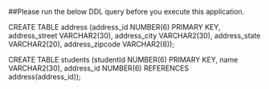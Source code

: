##Please run the below DDL query before you execute this application.  

CREATE TABLE address
(address_id NUMBER(6) PRIMARY KEY,
address_street VARCHAR2(30),
address_city VARCHAR2(30),
address_state VARCHAR2(20),
address_zipcode VARCHAR2(6));

CREATE TABLE students
(studentId NUMBER(6) PRIMARY KEY,
name VARCHAR2(30),
address_id NUMBER(6) REFERENCES address(address_id));
